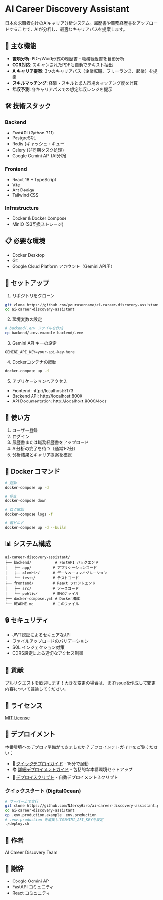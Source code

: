 # AI Career Discovery Assistant

日本の求職者向けのAIキャリア分析システム。履歴書や職務経歴書をアップロードすることで、AIが分析し、最適なキャリアパスを提案します。

## 🚀 主な機能

- **書類分析**: PDF/Word形式の履歴書・職務経歴書を自動分析
- **OCR対応**: スキャンされたPDFも自動でテキスト抽出
- **AIキャリア提案**: 3つのキャリアパス（企業転職、フリーランス、起業）を提案
- **スキルマッチング**: 経験・スキルと求人市場のマッチング度を計算
- **年収予測**: 各キャリアパスでの想定年収レンジを提示

## 🛠️ 技術スタック

### Backend
- FastAPI (Python 3.11)
- PostgreSQL
- Redis (キャッシュ・キュー)
- Celery (非同期タスク処理)
- Google Gemini API (AI分析)

### Frontend
- React 18 + TypeScript
- Vite
- Ant Design
- Tailwind CSS

### Infrastructure
- Docker & Docker Compose
- MinIO (S3互換ストレージ)

## 📋 必要な環境

- Docker Desktop
- Git
- Google Cloud Platform アカウント（Gemini API用）

## 🚦 セットアップ

1. リポジトリをクローン
```bash
git clone https://github.com/yourusername/ai-career-discovery-assistant.git
cd ai-career-discovery-assistant
```

2. 環境変数の設定
```bash
# backend/.env ファイルを作成
cp backend/.env.example backend/.env
```

3. Gemini API キーの設定
```env
GEMINI_API_KEY=your-api-key-here
```

4. Dockerコンテナの起動
```bash
docker-compose up -d
```

5. アプリケーションへアクセス
- Frontend: http://localhost:5173
- Backend API: http://localhost:8000
- API Documentation: http://localhost:8000/docs

## 📝 使い方

1. ユーザー登録
2. ログイン
3. 履歴書または職務経歴書をアップロード
4. AI分析の完了を待つ（通常1-2分）
5. 分析結果とキャリア提案を確認

## 🐳 Docker コマンド

```bash
# 起動
docker-compose up -d

# 停止
docker-compose down

# ログ確認
docker-compose logs -f

# 再ビルド
docker-compose up -d --build
```

## 📊 システム構成

```
ai-career-discovery-assistant/
├── backend/           # FastAPI バックエンド
│   ├── app/          # アプリケーションコード
│   ├── alembic/      # データベースマイグレーション
│   └── tests/        # テストコード
├── frontend/         # React フロントエンド
│   ├── src/          # ソースコード
│   └── public/       # 静的ファイル
├── docker-compose.yml # Docker構成
└── README.md         # このファイル
```

## 🔒 セキュリティ

- JWT認証によるセキュアなAPI
- ファイルアップロードのバリデーション
- SQL インジェクション対策
- CORS設定による適切なアクセス制御

## 🤝 貢献

プルリクエストを歓迎します！大きな変更の場合は、まずissueを作成して変更内容について議論してください。

## 📄 ライセンス

[MIT License](LICENSE)

## 🚀 デプロイメント

本番環境へのデプロイ準備ができましたか？デプロイメントガイドをご覧ください：

- 📖 [クイックデプロイガイド](QUICK_DEPLOY_GUIDE.md) - 15分で起動
- 📚 [詳細デプロイメントガイド](DEPLOYMENT.md) - 包括的な本番環境セットアップ
- 🚀 [デプロイスクリプト](deploy.sh) - 自動デプロイメントスクリプト

### クイックスタート (DigitalOcean)
```bash
# サーバー上で実行
git clone https://github.com/NJersyHiro/ai-career-discovery-assistant.git
cd ai-career-discovery-assistant
cp .env.production.example .env.production
# .env.production を編集してGEMINI_API_KEYを設定
./deploy.sh
```

## 👥 作者

AI Career Discovery Team

## 🙏 謝辞

- Google Gemini API
- FastAPI コミュニティ
- React コミュニティ